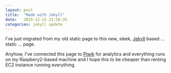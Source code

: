 ```yaml
---
layout: post
title:  "Made with Jekyll"
date:   2015-12-15 21:58:35
categories: jekyll update
---
```


I've just migrated from my old static page to this new, sleek, [Jekyll][jekyll] based ... static ... page. 

Anyhow, I've connected this page to [Piwik][piwik] for analytics and everything runs on my Raspbery2-based machine and I hope this to be cheaper than renting EC2 instance running everything. 

[jekyll]:      http://jekyllrb.com
[jekyll-gh]:   https://github.com/jekyll/jekyll
[piwik]:       http://piwik.org
